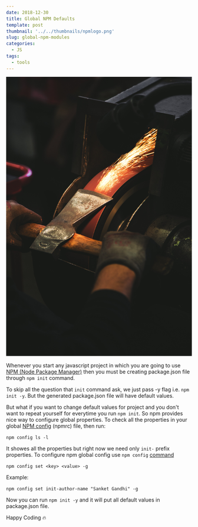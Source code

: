 ```yaml
---
date: 2018-12-30
title: Global NPM Defaults
template: post
thumbnail: '../../thumbnails/npmlogo.png'
slug: global-npm-modules
categories:
  - JS
tags:
  - tools
---
```

![](Skills-Tools-Sharpening.jpg)

Whenever you start any javascript project in which you are going to use [NPM (Node Package Manager)](https://www.npmjs.com/) then you must be creating package.json file through `npm init` command.

To skip all the question that `init` command ask, we just pass -y flag i.e. `npm init -y`. But the generated package.json file will have default values.

But what if you want to change default values for project and you don't want to repeat yourself for everytime you run `npm init`. So npm provides nice way to configure global properties. To check all the properties in your global [NPM config](https://docs.npmjs.com/files/npmrc) (npmrc) file, then run:

```shell
npm config ls -l
```

It showes all the properties but right now we need only `init-` prefix properties. To configure npm global config use `npm config` [command](https://docs.npmjs.com/cli/config)

```shell
npm config set <key> <value> -g
```

Example:

```shell
npm config set init-author-name "Sanket Gandhi" -g
```

Now you can run `npm init -y` and it will put all default values in package.json file.

Happy Coding 🔥
